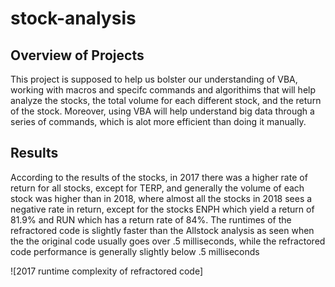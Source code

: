 # stock-analysis
## Overview of Projects
  This project is supposed to help us bolster our understanding of VBA, working with macros and 
  specifc commands and algorithims that will help analyze the stocks, the total volume for each 
  different stock, and the return of the stock. Moreover, using VBA will help understand big data
  through a series of commands, which is alot more efficient than doing it manually.
  
 ## Results
  According to the results of the stocks, in 2017 there was a higher rate of return for all stocks, 
  except for TERP, and generally the volume of each stock was higher than in 2018, where almost 
  all the stocks in 2018 sees a negative rate in return, except for the stocks ENPH which yield a return of 
  81.9% and RUN which has a return rate of 84%. The runtimes of the refractored code is slightly faster than the 
  Allstock analysis as seen when the the original code usually goes over .5 milliseconds, while the refractored code
  performance is generally slightly below .5 milliseconds

![2017 runtime complexity of refractored code]
